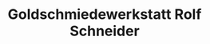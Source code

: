---
title: "Goldschmiedewerkstatt Rolf Schneider"
url: /mayen/goldschmiedewerkstatt-rolf-schneider/
shop: Schmuck
---